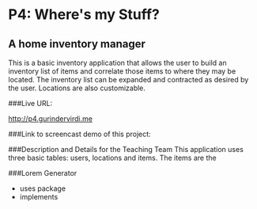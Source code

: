 # P4: Where's my Stuff?
## A home inventory manager

This is a basic inventory application that allows the user to build an inventory list of items and correlate those items to where they may be located. The inventory list can be expanded and contracted as desired by the user. Locations are also customizable.

###Live URL:

<http://p4.gurindervirdi.me>

###Link to screencast demo of this project:



###Description and Details for the Teaching Team
This application uses three basic tables: users, locations and items. The items are the


###Lorem Generator
 * uses  package
 * implements
